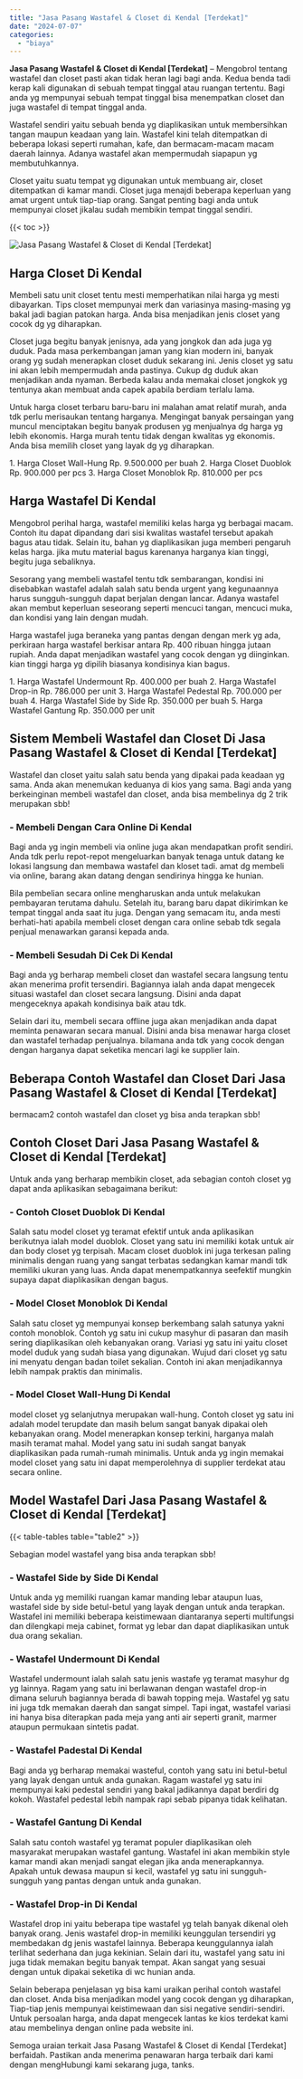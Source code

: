 ```yaml
---
title: "Jasa Pasang Wastafel & Closet di Kendal [Terdekat]"
date: "2024-07-07"
categories: 
  - "biaya"
---
```


**Jasa Pasang Wastafel & Closet di Kendal \[Terdekat\]** – Mengobrol tentang wastafel dan closet pasti akan tidak heran lagi bagi anda. Kedua benda tadi kerap kali digunakan di sebuah tempat tinggal atau ruangan tertentu. Bagi anda yg mempunyai sebuah tempat tinggal bisa menempatkan closet dan juga wastafel di tempat tinggal anda.

Wastafel sendiri yaitu sebuah benda yg diaplikasikan untuk membersihkan tangan maupun keadaan yang lain. Wastafel kini telah ditempatkan di beberapa lokasi seperti rumahan, kafe, dan bermacam-macam macam daerah lainnya. Adanya wastafel akan mempermudah siapapun yg membutuhkannya.

Closet yaitu suatu tempat yg digunakan untuk membuang air, closet ditempatkan di kamar mandi. Closet juga menajdi beberapa keperluan yang amat urgent untuk tiap-tiap orang. Sangat penting bagi anda untuk mempunyai closet jikalau sudah membikin tempat tinggal sendiri.

{{< toc >}}

![Jasa Pasang Wastafel & Closet di Kendal [Terdekat]](/images/wastafel-closet-murah03.png)

## Harga Closet Di Kendal

Membeli satu unit closet tentu mesti memperhatikan nilai harga yg mesti dibayarkan. Tips closet mempunyai merk dan variasinya masing-masing yg bakal jadi bagian patokan harga. Anda bisa menjadikan jenis closet yang cocok dg yg diharapkan.

Closet juga begitu banyak jenisnya, ada yang jongkok dan ada juga yg duduk. Pada masa perkembangan jaman yang kian modern ini, banyak orang yg sudah menerapkan closet duduk sekarang ini. Jenis closet yg satu ini akan lebih mempermudah anda pastinya. Cukup dg duduk akan menjadikan anda nyaman. Berbeda kalau anda memakai closet jongkok yg tentunya akan membuat anda capek apabila berdiam terlalu lama.

Untuk harga closet terbaru baru-baru ini malahan amat relatif murah, anda tdk perlu merisaukan tentang harganya. Mengingat banyak persaingan yang muncul menciptakan begitu banyak produsen yg menjualnya dg harga yg lebih ekonomis. Harga murah tentu tidak dengan kwalitas yg ekonomis. Anda bisa memilih closet yang layak dg yg diharapkan.

1\. Harga Closet Wall-Hung Rp. 9.500.000 per buah 2. Harga Closet Duoblok Rp. 900.000 per pcs 3. Harga Closet Monoblok Rp. 810.000 per pcs

## Harga Wastafel Di Kendal

Mengobrol perihal harga, wastafel memiliki kelas harga yg berbagai macam. Contoh itu dapat dipandang dari sisi kwalitas wastafel tersebut apakah bagus atau tidak. Selain itu, bahan yg diaplikasikan juga memberi pengaruh kelas harga. jika mutu material bagus karenanya harganya kian tinggi, begitu juga sebaliknya.

Sesorang yang membeli wastafel tentu tdk sembarangan, kondisi ini disebabkan wastafel adalah salah satu benda urgent yang kegunaannya harus sungguh-sungguh dapat berjalan dengan lancar. Adanya wastafel akan membut keperluan seseorang seperti mencuci tangan, mencuci muka, dan kondisi yang lain dengan mudah.

Harga wastafel juga beraneka yang pantas dengan dengan merk yg ada, perkiraan harga wastafel berkisar antara Rp. 400 ribuan hingga jutaan rupiah. Anda dapat menjadikan wastafel yang cocok dengan yg diinginkan. kian tinggi harga yg dipilih biasanya kondisinya kian bagus.

1\. Harga Wastafel Undermount Rp. 400.000 per buah 2. Harga Wastafel Drop-in Rp. 786.000 per unit 3. Harga Wastafel Pedestal Rp. 700.000 per buah 4. Harga Wastafel Side by Side Rp. 350.000 per buah 5. Harga Wastafel Gantung Rp. 350.000 per unit

## Sistem Membeli Wastafel dan Closet Di Jasa Pasang Wastafel & Closet di Kendal \[Terdekat\]

Wastafel dan closet yaitu salah satu benda yang dipakai pada keadaan yg sama. Anda akan menemukan keduanya di kios yang sama. Bagi anda yang berkeinginan membeli wastafel dan closet, anda bisa membelinya dg 2 trik merupakan sbb!

### \- Membeli Dengan Cara Online Di Kendal

Bagi anda yg ingin membeli via online juga akan mendapatkan profit sendiri. Anda tdk perlu repot-repot mengeluarkan banyak tenaga untuk datang ke lokasi langsung dan membawa wastafel dan kloset tadi. amat dg membeli via online, barang akan datang dengan sendirinya hingga ke hunian.

Bila pembelian secara online mengharuskan anda untuk melakukan pembayaran terutama dahulu. Setelah itu, barang baru dapat dikirimkan ke tempat tinggal anda saat itu juga. Dengan yang semacam itu, anda mesti berhati-hati apabila membeli closet dengan cara online sebab tdk segala penjual menawarkan garansi kepada anda.

### \- Membeli Sesudah Di Cek Di Kendal

Bagi anda yg berharap membeli closet dan wastafel secara langsung tentu akan menerima profit tersendiri. Bagiannya ialah anda dapat mengecek situasi wastafel dan closet secara langsung. Disini anda dapat mengeceknya apakah kondisinya baik atau tdk.

Selain dari itu, membeli secara offline juga akan menjadikan anda dapat meminta penawaran secara manual. Disini anda bisa menawar harga closet dan wastafel terhadap penjualnya. bilamana anda tdk yang cocok dengan dengan harganya dapat seketika mencari lagi ke supplier lain.

## Beberapa Contoh Wastafel dan Closet Dari Jasa Pasang Wastafel & Closet di Kendal \[Terdekat\]

bermacam2 contoh wastafel dan closet yg bisa anda terapkan sbb!

## Contoh Closet Dari Jasa Pasang Wastafel & Closet di Kendal \[Terdekat\]

Untuk anda yang berharap membikin closet, ada sebagian contoh closet yg dapat anda aplikasikan sebagaimana berikut:

### \- Contoh Closet Duoblok Di Kendal

Salah satu model closet yg teramat efektif untuk anda aplikasikan berikutnya ialah model duoblok. Closet yang satu ini memiliki kotak untuk air dan body closet yg terpisah. Macam closet duoblok ini juga terkesan paling minimalis dengan ruang yang sangat terbatas sedangkan kamar mandi tdk memiliki ukuran yang luas. Anda dapat menempatkannya seefektif mungkin supaya dapat diaplikasikan dengan bagus.

### \- Model Closet Monoblok Di Kendal

Salah satu closet yg mempunyai konsep berkembang salah satunya yakni contoh monoblok. Contoh yg satu ini cukup masyhur di pasaran dan masih sering diaplikasikan oleh kebanyakan orang. Variasi yg satu ini yaitu closet model duduk yang sudah biasa yang digunakan. Wujud dari closet yg satu ini menyatu dengan badan toilet sekalian. Contoh ini akan menjadikannya lebih nampak praktis dan minimalis.

### \- Model Closet Wall-Hung Di Kendal

model closet yg selanjutnya merupakan wall-hung. Contoh closet yg satu ini adalah model terupdate dan masih belum sangat banyak dipakai oleh kebanyakan orang. Model menerapkan konsep terkini, harganya malah masih teramat mahal. Model yang satu ini sudah sangat banyak diaplikasikan pada rumah-rumah minimalis. Untuk anda yg ingin memakai model closet yang satu ini dapat memperolehnya di supplier terdekat atau secara online.

## Model Wastafel Dari Jasa Pasang Wastafel & Closet di Kendal \[Terdekat\]

{{< table-tables table="table2" >}}

Sebagian model wastafel yang bisa anda terapkan sbb!

### \- Wastafel Side by Side Di Kendal

Untuk anda yg memiliki ruangan kamar manding lebar ataupun luas, wastafel side by side betul-betul yang layak dengan untuk anda terapkan. Wastafel ini memiliki beberapa keistimewaan diantaranya seperti multifungsi dan dilengkapi meja cabinet, format yg lebar dan dapat diaplikasikan untuk dua orang sekalian.

### \- Wastafel Undermount Di Kendal

Wastafel undermount ialah salah satu jenis wastafe yg teramat masyhur dg yg lainnya. Ragam yang satu ini berlawanan dengan wastafel drop-in dimana seluruh bagiannya berada di bawah topping meja. Wastafel yg satu ini juga tdk memakan daerah dan sangat simpel. Tapi ingat, wastafel variasi ini hanya bisa diterapkan pada meja yang anti air seperti granit, marmer ataupun permukaan sintetis padat.

### \- Wastafel Padestal Di Kendal

Bagi anda yg berharap memakai wasteful, contoh yang satu ini betul-betul yang layak dengan untuk anda gunakan. Ragam wastafel yg satu ini mempunyai kaki pedestal sendiri yang bakal jadikannya dapat berdiri dg kokoh. Wastafel pedestal lebih nampak rapi sebab pipanya tidak kelihatan.

### \- Wastafel Gantung Di Kendal

Salah satu contoh wastafel yg teramat populer diaplikasikan oleh masyarakat merupakan wastafel gantung. Wastafel ini akan membikin style kamar mandi akan menjadi sangat elegan jika anda menerapkannya. Apakah untuk dewasa maupun si kecil, wastafel yg satu ini sungguh-sungguh yang pantas dengan untuk anda gunakan.

### \- Wastafel Drop-in Di Kendal

Wastafel drop ini yaitu beberapa tipe wastafel yg telah banyak dikenal oleh banyak orang. Jenis wastafel drop-in memiliki keunggulan tersendiri yg membedakan dg jenis wastafel lainnya. Beberapa keunggulannya ialah terlihat sederhana dan juga kekinian. Selain dari itu, wastafel yang satu ini juga tidak memakan begitu banyak tempat. Akan sangat yang sesuai dengan untuk dipakai seketika di wc hunian anda.

Selain beberapa penjelasan yg bisa kami uraikan perihal contoh wastafel dan closet. Anda bisa menjadikan model yang cocok dengan yg diharapkan, Tiap-tiap jenis mempunyai keistimewaan dan sisi negative sendiri-sendiri. Untuk persoalan harga, anda dapat mengecek lantas ke kios terdekat kami atau membelinya dengan online pada website ini.

Semoga uraian terkait Jasa Pasang Wastafel & Closet di Kendal \[Terdekat\] berfaidah. Pastikan anda menerima penawaran harga terbaik dari kami dengan mengHubungi kami sekarang juga, tanks.
